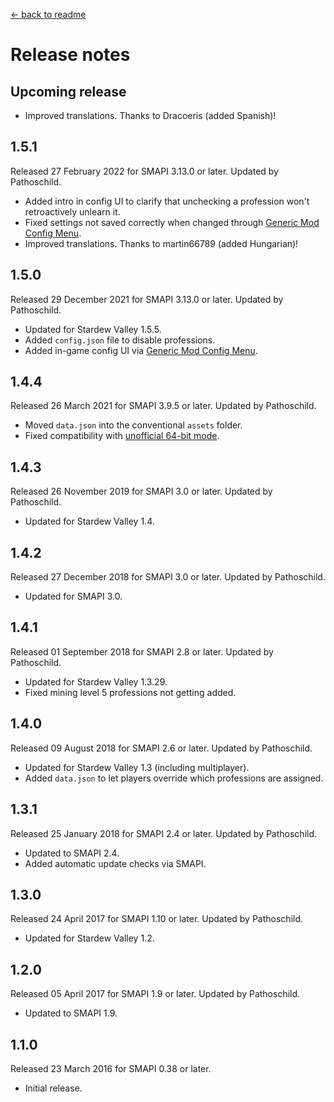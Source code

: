 ﻿﻿[← back to readme](README.md)

# Release notes
## Upcoming release
* Improved translations. Thanks to Dracoeris (added Spanish)!

## 1.5.1
Released 27 February 2022 for SMAPI 3.13.0 or later. Updated by Pathoschild.

* Added intro in config UI to clarify that unchecking a profession won't retroactively unlearn it.
* Fixed settings not saved correctly when changed through [Generic Mod Config Menu](https://www.nexusmods.com/stardewvalley/mods/5098).
* Improved translations. Thanks to martin66789 (added Hungarian)!

## 1.5.0
Released 29 December 2021 for SMAPI 3.13.0 or later. Updated by Pathoschild.

* Updated for Stardew Valley 1.5.5.
* Added `config.json` file to disable professions.
* Added in-game config UI via [Generic Mod Config Menu](https://www.nexusmods.com/stardewvalley/mods/5098).

## 1.4.4
Released 26 March 2021 for SMAPI 3.9.5 or later. Updated by Pathoschild.

* Moved `data.json` into the conventional `assets` folder.
* Fixed compatibility with [unofficial 64-bit mode](https://stardewvalleywiki.com/Modding:Migrate_to_64-bit_on_Windows).

## 1.4.3
Released 26 November 2019 for SMAPI 3.0 or later. Updated by Pathoschild.

* Updated for Stardew Valley 1.4.

## 1.4.2
Released 27 December 2018 for SMAPI 3.0 or later. Updated by Pathoschild.

* Updated for SMAPI 3.0.

## 1.4.1
Released 01 September 2018 for SMAPI 2.8 or later. Updated by Pathoschild.

* Updated for Stardew Valley 1.3.29.
* Fixed mining level 5 professions not getting added.

## 1.4.0
Released 09 August 2018 for SMAPI 2.6 or later. Updated by Pathoschild.

* Updated for Stardew Valley 1.3 (including multiplayer).
* Added `data.json` to let players override which professions are assigned.

## 1.3.1
Released 25 January 2018 for SMAPI 2.4 or later. Updated by Pathoschild.

* Updated to SMAPI 2.4.
* Added automatic update checks via SMAPI.

## 1.3.0
Released 24 April 2017 for SMAPI 1.10 or later. Updated by Pathoschild.

* Updated for Stardew Valley 1.2.

## 1.2.0
Released 05 April 2017 for SMAPI 1.9 or later. Updated by Pathoschild.

* Updated to SMAPI 1.9.

## 1.1.0
Released 23 March 2016 for SMAPI 0.38 or later.

* Initial release.

